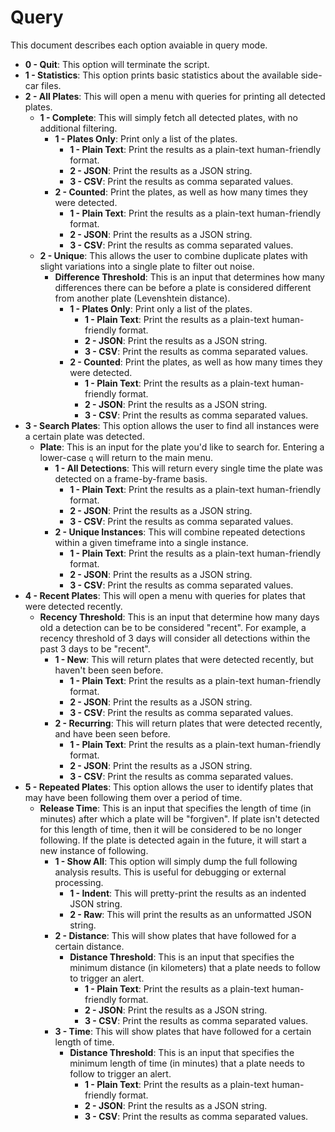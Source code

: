 # Query

This document describes each option avaiable in query mode.

- **0 - Quit**: This option will terminate the script.
- **1 - Statistics**: This option prints basic statistics about the available side-car files.
- **2 - All Plates**: This will open a menu with queries for printing all detected plates.
    - **1 - Complete**: This will simply fetch all detected plates, with no additional filtering.
        - **1 - Plates Only**: Print only a list of the plates.
            - **1 - Plain Text**: Print the results as a plain-text human-friendly format.
            - **2 - JSON**: Print the results as a JSON string.
            - **3 - CSV**: Print the results as comma separated values.
        - **2 - Counted**: Print the plates, as well as how many times they were detected.
            - **1 - Plain Text**: Print the results as a plain-text human-friendly format.
            - **2 - JSON**: Print the results as a JSON string.
            - **3 - CSV**: Print the results as comma separated values.
    - **2 - Unique**: This allows the user to combine duplicate plates with slight variations into a single plate to filter out noise.
        - **Difference Threshold**: This is an input that determines how many differences there can be before a plate is considered different from another plate (Levenshtein distance).
            - **1 - Plates Only**: Print only a list of the plates.
                - **1 - Plain Text**: Print the results as a plain-text human-friendly format.
                - **2 - JSON**: Print the results as a JSON string.
                - **3 - CSV**: Print the results as comma separated values.
            - **2 - Counted**: Print the plates, as well as how many times they were detected.
                - **1 - Plain Text**: Print the results as a plain-text human-friendly format.
                - **2 - JSON**: Print the results as a JSON string.
                - **3 - CSV**: Print the results as comma separated values.
- **3 - Search Plates**: This option allows the user to find all instances were a certain plate was detected.
    - **Plate**: This is an input for the plate you'd like to search for. Entering a lower-case `q` will return to the main menu.
        - **1 - All Detections**: This will return every single time the plate was detected on a frame-by-frame basis.
            - **1 - Plain Text**: Print the results as a plain-text human-friendly format.
            - **2 - JSON**: Print the results as a JSON string.
            - **3 - CSV**: Print the results as comma separated values.
        - **2 - Unique Instances**: This will combine repeated detections within a given timeframe into a single instance.
            - **1 - Plain Text**: Print the results as a plain-text human-friendly format.
            - **2 - JSON**: Print the results as a JSON string.
            - **3 - CSV**: Print the results as comma separated values.
- **4 - Recent Plates**: This will open a menu with queries for plates that were detected recently.
    - **Recency Threshold**: This is an input that determine how many days old a detection can be to be considered "recent". For example, a recency threshold of 3 days will consider all detections within the past 3 days to be "recent".
        - **1 - New**: This will return plates that were detected recently, but haven't been seen before.
            - **1 - Plain Text**: Print the results as a plain-text human-friendly format.
            - **2 - JSON**: Print the results as a JSON string.
            - **3 - CSV**: Print the results as comma separated values.
        - **2 - Recurring**: This will return plates that were detected recently, and have been seen before.
            - **1 - Plain Text**: Print the results as a plain-text human-friendly format.
            - **2 - JSON**: Print the results as a JSON string.
            - **3 - CSV**: Print the results as comma separated values.
- **5 - Repeated Plates**: This option allows the user to identify plates that may have been following them over a period of time.
    - **Release Time**: This is an input that specifies the length of time (in minutes) after which a plate will be "forgiven". If plate isn't detected for this length of time, then it will be considered to be no longer following. If the plate is detected again in the future, it will start a new instance of following.
        - **1 - Show All**: This option will simply dump the full following analysis results. This is useful for debugging or external processing.
            - **1 - Indent**: This will pretty-print the results as an indented JSON string.
            - **2 - Raw**: This will print the results as an unformatted JSON string.
        - **2 - Distance**: This will show plates that have followed for a certain distance.
            - **Distance Threshold**: This is an input that specifies the minimum distance (in kilometers) that a plate needs to follow to trigger an alert.
                - **1 - Plain Text**: Print the results as a plain-text human-friendly format.
                - **2 - JSON**: Print the results as a JSON string.
                - **3 - CSV**: Print the results as comma separated values.
        - **3 - Time**: This will show plates that have followed for a certain length of time.
            - **Distance Threshold**: This is an input that specifies the minimum length of time (in minutes) that a plate needs to follow to trigger an alert.
                - **1 - Plain Text**: Print the results as a plain-text human-friendly format.
                - **2 - JSON**: Print the results as a JSON string.
                - **3 - CSV**: Print the results as comma separated values.
